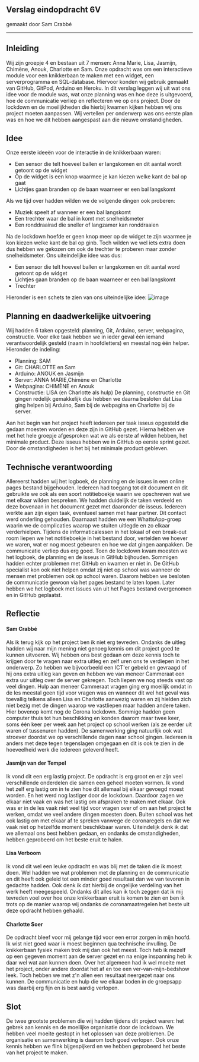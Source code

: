 ## Verslag eindopdracht 6V
gemaakt door Sam Crabbé

---

## Inleiding
Wij zijn groepje 4 en bestaan uit 7 mensen: Anna Marie, Lisa, Jasmijn, Chimène, Anouk, Charlotte en Sam. Onze opdracht was om een interactieve module voor een knikkerbaan te maken met een widget, een serverprogramma en SQL-database. Hiervoor konden wij gebruik gemaakt van GitHub, GitPod, Arduino en Heroku. In dit verslag leggen wij uit wat ons idee voor de module was, wat onze planning was en hoe deze is uitgevoerd, hoe de communicatie verliep en reflecteren we op ons project. Door de lockdown en de moeilijkheden die hierbij kwamen kijken hebben wij ons project moeten aanpassen. Wij vertellen per onderwerp was ons eerste plan was en hoe we dit hebben aangespast aan die nieuwe omstandigheden.



## Idee
Onze eerste ideeën voor de interactie in de knikkerbaan waren: 
- Een sensor die telt hoeveel ballen er langskomen en dit aantal wordt getoont op de widget
- Op de widget is een knop waarmee je kan kiezen welke kant de bal op gaat
- Lichtjes gaan branden op de baan waarneer er een bal langskomt

Als we tijd over hadden wilden we de volgende dingen ook proberen:
- Muziek speelt af wanneer er een bal langskomt
- Een trechter waar de bal in komt met snelheidsmeter
- Een ronddraairad die sneller of langzamer kan ronddraaien

Na de lockdown hoefde er geen knop meer op de widget te zijn waarmee je kon kiezen welke kant de bal op ginb. Toch wilden we wel iets extra doen dus hebben we gekozen om ook de trechter te proberen maar zonder snelheidsmeter. Ons uiteindelijke idee was dus:
- Een sensor die telt hoeveel ballen er langskomen en dit aantal word getoont op de widget
- Lichtjes gaan branden op de baan waarneer er een bal langskomt
- Trechter

Hieronder is een schets te zien van ons uiteindelijke idee:
![image](https://user-images.githubusercontent.com/70636254/109413866-eb5e5e00-79af-11eb-8e88-2fa051b0c3a6.jpeg)



## Planning en daadwerkelijke uitvoering
Wij hadden 6 taken opgesteld: planning, Git, Arduino, server, webpagina, constructie. Voor elke taak hebben we in ieder geval één iemand verantwoordelijk gesteld (naam in hoofdletters) en meestal nog één helper. Hieronder de indeling:
- Planning: SAM
- Git: CHARLOTTE en Sam
- Arduino: ANOUK en Jasmijn
- Server: ANNA MARIE,Chimène en Charlotte
- Webpagina: CHIMÈNE en Anouk
- Constructie: LISA (en Charlotte als hulp)
De planning, constructie en Git gingen redelijk gemakkelijk dus hebben we daarna besloten dat Lisa ging helpen bij Arduino, Sam bij de webpagina en Charlotte bij de server.

Aan het begin van het project heeft iedereen per taak isseus opgesteld die gedaan moesten worden en deze zijn in GitHub gezet. Hierna hebben we met het hele groepje afgesproken wat we als eerste af wilden hebben, het minimale product. Deze isseus hebben we in GitHub op eerste sprint gezet. Door de omstandigheden is het bij het minimale product gebleven.


## Technische verantwoording
Allereerst hadden wij het logboek, de planning en de issues in een online pages bestand bijgehouden. Iedereen had toegang tot dit document en dit gebruikte we ook als een soort notitieboekje waarin we opschreven wat we met elkaar wilden bespreken.
We hadden duidelijk de taken verdeeld en deze bovenaan in het document gezet met daaronder de isseus. Iedereen werkte aan zijn eigen taak, eventueel samen met haar partner. Dit contact werd onderling gehouden. Daarnaast hadden we een WhattsApp-groep waarin we de complicaties waarop we stuiten uitlegde en zo elkaar verderhielpen. Tijdens de informaticalessen in het lokaal of een break-out room liepen we het notitieboekje in het bestand door, vertelden we hoever we waren, wat er nog moest gebeuren en hoe we dat gingen aanpakken. De communicatie verliep dus erg goed.
Toen de lockdown kwam moesten we het logboek, de planning en de isseus in GitHub bijhouden. Sommigen hadden echter problemen met GitHub en kwamen er niet in. De GitHub specialist kon ook niet helpen omdat zij niet op school was wanneer de mensen met problemen ook op school waren. Daarom hebben we besloten de communicatie gewoon via het pages bestand te laten lopen. Later hebben we het logboek met issues van uit het Pages bestand overgenomen en in GitHub geplaatst.



## Reflectie
#### Sam Crabbé
Als ik terug kijk op het project ben ik niet erg tevreden. Ondanks de uitleg hadden wij naar mijn mening niet genoeg kennis om dit project goed te kunnen uitvoeren. Wij hebben ons best gedaan om deze kennis toch te krijgen door te vragen naar extra uitleg en zelf uren ons te verdiepen in het onderwerp. Zo hebben we bijvoorbeeld een ICT'er gebeld en gevraagd of hij ons extra uitleg kan geven en hebben we van meneer Cammeraat een extra uur uitleg over de server gekregen. Toch liepen we nog steeds vast op veel dingen. Hulp aan meneer Cammeraat vragen ging erg moeilijk omdat in de les meestal geen tijd voor vragen was en wanneer dit wel het geval was toevallig telkens alleen Lisa en Charlotte aanwezig waren en zij hielden zich niet bezig met de dingen waarop we vastliepen maar hadden andere taken.
Hier bovenop komt nog de Corona lockdown. Sommige hadden geen computer thuis tot hun beschikking en konden daarom maar twee keer, soms één keer per week aan het project op school werken (als ze eerder uit waren of tussenuren hadden). De samenwerking ging natuurlijk ook wat stroever doordat we op verschillende dagen naar school gingen. 
Iedereen is anders met deze tegen tegenslagen omgegaan en dit is ook te zien in de hoeveelheid werk die iedereen geleverd heeft.

#### Jasmijn van der Tempel
Ik vond dit een erg lastig project. De opdracht is erg groot en er zijn veel verschillende onderdelen die samen een geheel moeten vormen. Ik vond het zelf erg lastig om in te zien hoe dit allemaal bij elkaar gevoegd moest worden. En het werd nog lastiger door de lockdown. Daardoor zagen we elkaar niet vaak en was het lastig om afspraken te maken met elkaar. Ook was er in de les vaak niet veel tijd voor vragen over of om aan het project te werken, omdat we veel andere dingen moesten doen. Buiten school was het ook lastig om met elkaar af te spreken vanwege de coronaregels en dat we vaak niet op hetzelfde moment beschikbaar waren. Uiteindelijk denk ik dat we allemaal ons best hebben gedaan, en ondanks de omstandigheden, hebben geprobeerd om het beste eruit te halen. 

#### Lisa Verboom
Ik vond dit wel een leuke opdracht en was blij met de taken die ik moest doen. Wel hadden we wat problemen met de planning en de communicatie en dit heeft ook geleid tot een minder goed resultaat dan we van tevoren in gedachte hadden. Ook denk ik dat hierbij de ongelijke verdeling van het werk heeft meegespeeld. Ondanks dit alles kan ik toch zeggen dat ik mij tevreden voel over hoe onze knikkerbaan eruit is komen te zien en ben ik trots op de manier waarop wij ondanks de coronamaatregelen het beste uit deze opdracht hebben gehaald.

#### Charlotte Soer
De opdracht bleef voor mij gelange tijd voor een error zorgen in mijn hoofd. Ik wist niet goed waar ik moest beginnen qua technische invulling. De knikkerbaan fysiek maken trok mij dan ook het meest. Toch heb ik mezelf op een gegeven moment aan de server gezet en na enige inspanning heb ik daar wel wat aan kunnen doen. Over het algemeen had ik wel moeite met het project, onder andere doordat het af en toe een ver-van-mijn-bedshow leek. Toch hebben we met z'n allen een resultaat neergezet naar ons kunnen. De communicatie en hulp die we elkaar boden in de groepsapp was daarbij erg fijn en is best aardig verlopen.

## Slot
De twee grootste problemen die wij hadden tijdens dit project waren: het gebrek aan kennis en de moeilijke organisatie door de lockdown. We hebben veel moeite gestopt in het oplossen van deze problemen. De organisatie en samenwerking is daarom toch goed verlopen. Ook onze kennis hebben we  flink bijgespijkerd en we hebben geprobeerd het beste van het project te maken.

